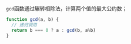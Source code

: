 `gcd`函数通过辗转相除法，计算两个值的最大公约数；

```javascript
function gcd(a, b) {
  // 递归调用
  return b === 0 ? a : gcd(b, a%b)
}
```

